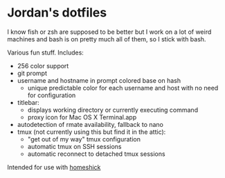 Jordan's dotfiles
=================

I know fish or zsh are supposed to be better but I work on a lot of weird machines
and bash is on pretty much all of them, so I stick with bash.

Various fun stuff. Includes:

- 256 color support
- git prompt
- username and hostname in prompt colored base on hash
    - unique predictable color for each username and host with no need for configuration
- titlebar:
    - displays working directory or currently executing command
    - proxy icon for Mac OS X Terminal.app
- autodetection of rmate availability, fallback to nano
- tmux (not currently using this but find it in the attic):
    - "get out of my way" tmux configuration
    - automatic tmux on SSH sessions
    - automatic reconnect to detached tmux sessions

Intended for use with [homeshick](https://github.com/andsens/homeshick)

